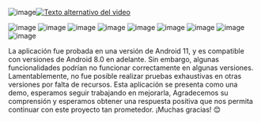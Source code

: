 ![image](https://github.com/user-attachments/assets/b6956627-db41-4623-82fc-2aadb57bdec9)[![Texto alternativo del video](https://img.youtube.com/vi/-9hBo1u23EI/0.jpg)](https://www.youtube.com/watch?v=-9hBo1u23EI)


![image](https://github.com/user-attachments/assets/2143ba7c-4bf5-4583-8d50-b2e31af79977)
![image](https://github.com/user-attachments/assets/67ffe07b-5813-4077-aca8-e80080822eaf)
![image](https://github.com/user-attachments/assets/456f8ab5-2ef6-4252-9c49-a8e0bc1f29ad)
![image](https://github.com/user-attachments/assets/2867df66-5e8c-4fb6-9d9a-91b25c4c5324)
![image](https://github.com/user-attachments/assets/c5d02cd5-0476-4a8c-a156-ea7493789a13)
![image](https://github.com/user-attachments/assets/46bd53b4-e41e-409f-bc56-b2765128500d)
![image](https://github.com/user-attachments/assets/0a0fb83a-f663-464e-9ea9-4b0136de01eb)
![image](https://github.com/user-attachments/assets/620a5d30-328f-4d6f-b696-3f3b76044b67)
![image](https://github.com/user-attachments/assets/05cbb282-c503-43b0-adf8-fd32bec288b4)

La aplicación fue probada en una versión de Android 11, y es compatible con versiones de Android 8.0 en adelante. Sin embargo, algunas funcionalidades podrían no funcionar correctamente en algunas versiones. Lamentablemente, no fue posible realizar pruebas exhaustivas en otras versiones por falta de recursos. Esta aplicación se presenta como una demo, esperamos seguir trabajando en mejorarla, Agradecemos su comprensión y esperamos obtener una respuesta positiva que nos permita continuar con este proyecto tan prometedor. ¡Muchas gracias! 😊
